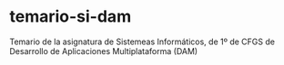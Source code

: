 # temario-si-dam
Temario de la asignatura de Sistemeas Informáticos, de 1º de CFGS de Desarrollo de Aplicaciones Multiplataforma (DAM)

